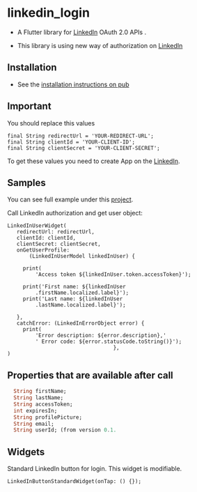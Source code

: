 # linkedin_login

- A Flutter library for  [LinkedIn](https://docs.microsoft.com/en-us/linkedin/consumer/integrations/self-serve/sign-in-with-linkedin?context=linkedin/consumer/context) OAuth 2.0 APIs .

- This library is using new way of authorization on [LinkedIn](https://engineering.linkedin.com/blog/2018/12/developer-program-updates)

## Installation

- See the [installation instructions on pub](https://pub.dartlang.org/packages/linkedin_login#-installing-tab-)

## Important 

You should replace this values
    
    final String redirectUrl = 'YOUR-REDIRECT-URL';
    final String clientId = 'YOUR-CLIENT-ID';
    final String clientSecret = 'YOUR-CLIENT-SECRET';

To get these values you need to create App on the [LinkedIn](https://www.linkedin.com/developers/apps/new).

## Samples

You can see full example under this [project](https://github.com/d3xt3r2909/linkedin_login/tree/master/example).

Call LinkedIn authorization and get user object:

    LinkedInUserWidget(
       redirectUrl: redirectUrl,
       clientId: clientId,
       clientSecret: clientSecret,
       onGetUserProfile:
           (LinkedInUserModel linkedInUser) {
         
         print(
             'Access token ${linkedInUser.token.accessToken}');
         
         print('First name: ${linkedInUser
             .firstName.localized.label}');
         print('Last name: ${linkedInUser
             .lastName.localized.label}');
    
       },
       catchError: (LinkedInErrorObject error) {
         print(
             'Error description: ${error.description},'
             ' Error code: ${error.statusCode.toString()}');
                                      },
    )
    
## Properties that are available after call

```dart
  String firstName;
  String lastName;
  String accessToken;
  int expiresIn;
  String profilePicture;
  String email;
  String userId; (from version 0.1.
```

## Widgets

Standard LinkedIn button for login. This widget is modifiable.

    LinkedInButtonStandardWidget(onTap: () {});
